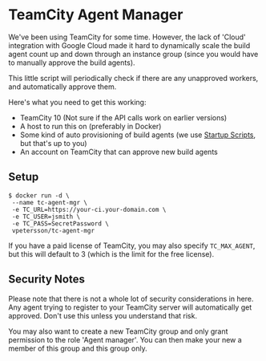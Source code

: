 # TeamCity Agent Manager

We've been using TeamCity for some time. However, the lack of 'Cloud' integration with Google Cloud made it hard to dynamically scale the build agent count up and down through an instance group (since you would have to manually approve the build agents).

This little script will periodically check if there are any unapproved workers, and automatically approve them.

Here's what you need to get this working:

 * TeamCity 10 (Not sure if the API calls work on earlier versions)
 * A host to run this on (preferably in Docker)
 * Some kind of auto provisioning of build agents (we use [Startup Scripts](https://cloud.google.com/compute/docs/startupscript), but that's up to you)
 * An account on TeamCity that can approve new build agents

 ## Setup

 ```
$ docker run -d \
  --name tc-agent-mgr \
  -e TC_URL=https://your-ci.your-domain.com \
  -e TC_USER=jsmith \
  -e TC_PASS=SecretPassword \
  vpetersson/tc-agent-mgr
```

If you have a paid license of TeamCity, you may also specify `TC_MAX_AGENT`, but this will default to 3 (which is the limit for the free license).

## Security Notes

Please note that there is not a whole lot of security considerations in here. Any agent trying to register to your TeamCity server will automatically get approved. Don't use this unless you understand that risk.

You may also want to create a new TeamCity group and only grant permission to the role 'Agent manager'. You can then make your new a member of this group and this group only.
